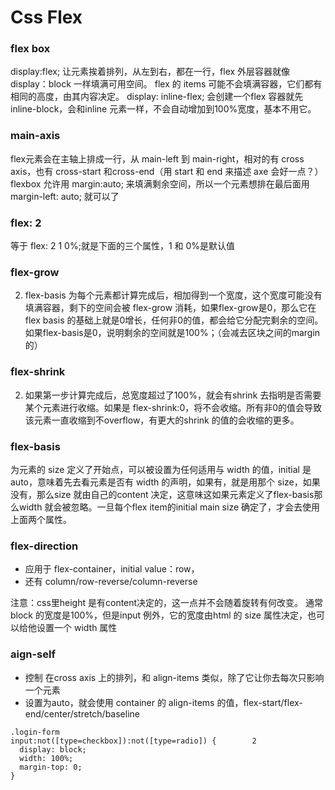 # Css Flex

### flex box

display:flex; 让元素挨着排列，从左到右，都在一行，flex 外层容器就像display：block 一样填满可用空间。
flex 的 items 可能不会填满容器，它们都有相同的高度，由其内容决定。
display: inline-flex; 会创建一个flex 容器就先 inline-block，会和inline 元素一样，不会自动增加到100%宽度，基本不用它。

### main-axis

flex元素会在主轴上排成一行，从 main-left 到 main-right，相对的有 cross axis，也有 cross-start 和cross-end（用 start 和 end 来描述 axe 会好一点？）
flexbox 允许用 margin:auto; 来填满剩余空间，所以一个元素想排在最后面用 margin-left: auto; 就可以了

### flex: 2

等于 flex: 2 1 0%;就是下面的三个属性，1 和 0%是默认值

### flex-grow

2. flex-basis 为每个元素都计算完成后，相加得到一个宽度，这个宽度可能没有填满容器，剩下的空间会被 flex-grow 消耗，如果flex-grow是0，那么它在flex basis 的基础上就是0增长，任何非0的值，都会给它分配完剩余的空间。如果flex-basis是0，说明剩余的空间就是100%；（会减去区块之间的margin的）

### flex-shrink

2. 如果第一步计算完成后，总宽度超过了100%，就会有shrink 去指明是否需要某个元素进行收缩。如果是 flex-shrink:0，将不会收缩。所有非0的值会导致该元素一直收缩到不overflow，有更大的shrink 的值的会收缩的更多。

### flex-basis

为元素的 size 定义了开始点，可以被设置为任何适用与 width 的值，initial 是 auto，意味着先去看元素是否有 width 的声明，如果有，就是用那个 size，如果没有，那么size 就由自己的content 决定，这意味这如果元素定义了flex-basis那么width 就会被忽略。一旦每个flex item的initial main size 确定了，才会去使用上面两个属性。

### flex-direction

- 应用于 flex-container，initial value：row，
- 还有 column/row-reverse/column-reverse

注意：css里height 是有content决定的，这一点并不会随着旋转有何改变。
通常 block 的宽度是100%，但是input 例外，它的宽度由html 的 size 属性决定，也可以给他设置一个 width 属性

### aign-self

- 控制 在cross axis 上的排列，和 align-items 类似，除了它让你去每次只影响一个元素
- 设置为auto，就会使用 container 的 align-items 的值，flex-start/flex-end/center/stretch/baseline

<!-- ![https://s3-us-west-2.amazonaws.com/secure.notion-static.com/be77b6ab-3d4c-4f44-bb6e-7b81818b72fb/Untitled.png](https://s3-us-west-2.amazonaws.com/secure.notion-static.com/be77b6ab-3d4c-4f44-bb6e-7b81818b72fb/Untitled.png) -->

```
.login-form 
input:not([type=checkbox]):not([type=radio]) {        2
  display: block;
  width: 100%;
  margin-top: 0;
}
```

<!-- ### flex-warp

![https://s3-us-west-2.amazonaws.com/secure.notion-static.com/4167f14a-2c7b-4e60-96c3-cb854ab061f2/Untitled.png](https://s3-us-west-2.amazonaws.com/secure.notion-static.com/4167f14a-2c7b-4e60-96c3-cb854ab061f2/Untitled.png)

### flex-flow 缩写 <flex-direction><flex-wrap>

### justify-content：在main axis 上如何排列

![https://s3-us-west-2.amazonaws.com/secure.notion-static.com/1f628a74-a84b-4605-b5d4-e4290a5b8226/Untitled.png](https://s3-us-west-2.amazonaws.com/secure.notion-static.com/1f628a74-a84b-4605-b5d4-e4290a5b8226/Untitled.png)

### align-items：在cross axis 上如何排列

![https://s3-us-west-2.amazonaws.com/secure.notion-static.com/233fd00b-2c19-4f2f-a777-80c633f49744/Untitled.png](https://s3-us-west-2.amazonaws.com/secure.notion-static.com/233fd00b-2c19-4f2f-a777-80c633f49744/Untitled.png)

### align-content: only work when flex-wrap

![https://s3-us-west-2.amazonaws.com/secure.notion-static.com/70587764-e12e-4672-a1c1-6b0af5290fcc/Untitled.png](https://s3-us-west-2.amazonaws.com/secure.notion-static.com/70587764-e12e-4672-a1c1-6b0af5290fcc/Untitled.png)

### flex-grow

![https://s3-us-west-2.amazonaws.com/secure.notion-static.com/c344bc8b-60d7-4aa8-8a60-8a066af5aae2/Untitled.png](https://s3-us-west-2.amazonaws.com/secure.notion-static.com/c344bc8b-60d7-4aa8-8a60-8a066af5aae2/Untitled.png)

### slign-self

![https://s3-us-west-2.amazonaws.com/secure.notion-static.com/f6d833d7-15a9-4c40-a37e-e1c805ca270f/Untitled.png](https://s3-us-west-2.amazonaws.com/secure.notion-static.com/f6d833d7-15a9-4c40-a37e-e1c805ca270f/Untitled.png) -->
